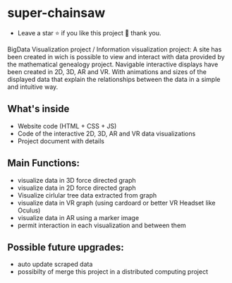 # super-chainsaw 
- Leave a star ⭐ if you like this project 🙂 thank you.
 
BigData Visualization project / Information visualization project: A site has been created in wich is possible to view and interact with data provided by the mathematical genealogy project. Navigable interactive displays have been created in 2D, 3D, AR and VR. With animations and sizes of the displayed data that explain the relationships between the data in a simple and intuitive way.

## What's inside
- Website code (HTML + CSS + JS)
- Code of the interactive 2D, 3D, AR and VR data visualizations
- Project document with details

## Main Functions:
- visualize data in 3D force directed graph
- visualize data in 2D force directed graph
- Visualize cirlular tree data extracted from graph
- visualize data in VR graph (using cardoard or better VR Headset like Oculus)
- visualize data in AR using a marker image
- permit interaction in each visualization and between them

## Possible future upgrades:
- auto update scraped data 
- possibilty of merge this project in a distributed computing project

